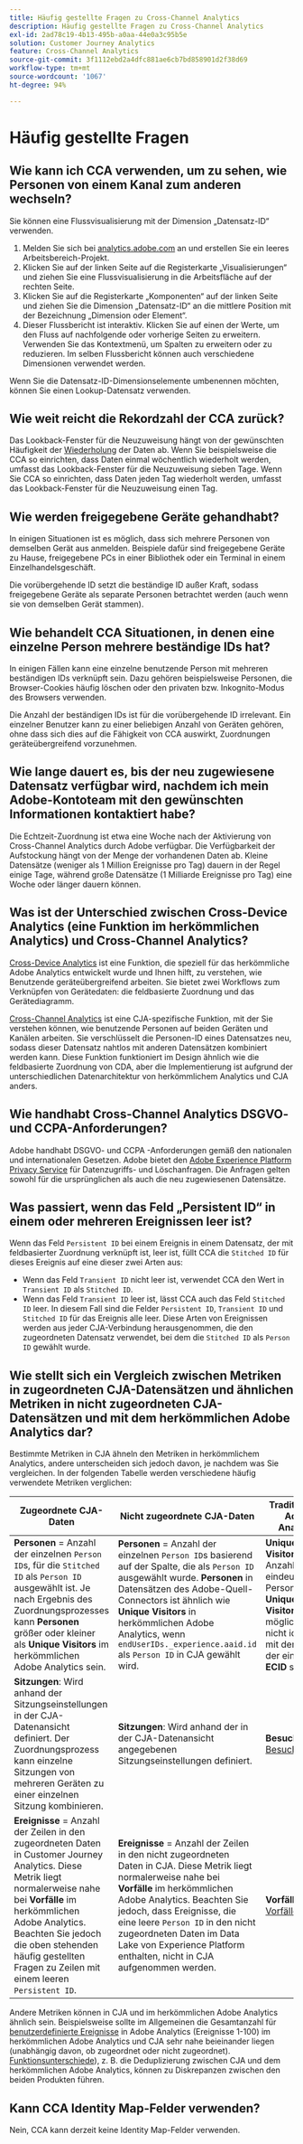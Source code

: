 ```yaml
---
title: Häufig gestellte Fragen zu Cross-Channel Analytics
description: Häufig gestellte Fragen zu Cross-Channel Analytics
exl-id: 2ad78c19-4b13-495b-a0aa-44e0a3c95b5e
solution: Customer Journey Analytics
feature: Cross-Channel Analytics
source-git-commit: 3f1112ebd2a4dfc881ae6cb7bd858901d2f38d69
workflow-type: tm+mt
source-wordcount: '1067'
ht-degree: 94%

---
```


# Häufig gestellte Fragen

## Wie kann ich CCA verwenden, um zu sehen, wie Personen von einem Kanal zum anderen wechseln?

Sie können eine Flussvisualisierung mit der Dimension „Datensatz-ID“ verwenden.

1. Melden Sie sich bei [analytics.adobe.com](https://analytics.adobe.com) an und erstellen Sie ein leeres Arbeitsbereich-Projekt.
2. Klicken Sie auf der linken Seite auf die Registerkarte „Visualisierungen“ und ziehen Sie eine Flussvisualisierung in die Arbeitsfläche auf der rechten Seite.
3. Klicken Sie auf die Registerkarte „Komponenten“ auf der linken Seite und ziehen Sie die Dimension „Datensatz-ID“ an die mittlere Position mit der Bezeichnung „Dimension oder Element“.
4. Dieser Flussbericht ist interaktiv. Klicken Sie auf einen der Werte, um den Fluss auf nachfolgende oder vorherige Seiten zu erweitern. Verwenden Sie das Kontextmenü, um Spalten zu erweitern oder zu reduzieren. Im selben Flussbericht können auch verschiedene Dimensionen verwendet werden.

Wenn Sie die Datensatz-ID-Dimensionselemente umbenennen möchten, können Sie einen Lookup-Datensatz verwenden.

## Wie weit reicht die Rekordzahl der CCA zurück?

Das Lookback-Fenster für die Neuzuweisung hängt von der gewünschten Häufigkeit der [Wiederholung](replay.md) der Daten ab. Wenn Sie beispielsweise die CCA so einrichten, dass Daten einmal wöchentlich wiederholt werden, umfasst das Lookback-Fenster für die Neuzuweisung sieben Tage. Wenn Sie CCA so einrichten, dass Daten jeden Tag wiederholt werden, umfasst das Lookback-Fenster für die Neuzuweisung einen Tag.

## Wie werden freigegebene Geräte gehandhabt?

In einigen Situationen ist es möglich, dass sich mehrere Personen von demselben Gerät aus anmelden. Beispiele dafür sind freigegebene Geräte zu Hause, freigegebene PCs in einer Bibliothek oder ein Terminal in einem Einzelhandelsgeschäft.

Die vorübergehende ID setzt die beständige ID außer Kraft, sodass freigegebene Geräte als separate Personen betrachtet werden (auch wenn sie von demselben Gerät stammen).

## Wie behandelt CCA Situationen, in denen eine einzelne Person mehrere beständige IDs hat?

In einigen Fällen kann eine einzelne benutzende Person mit mehreren beständigen IDs verknüpft sein. Dazu gehören beispielsweise Personen, die Browser-Cookies häufig löschen oder den privaten bzw. Inkognito-Modus des Browsers verwenden.

Die Anzahl der beständigen IDs ist für die vorübergehende ID irrelevant. Ein einzelner Benutzer kann zu einer beliebigen Anzahl von Geräten gehören, ohne dass sich dies auf die Fähigkeit von CCA auswirkt, Zuordnungen geräteübergreifend vorzunehmen.

## Wie lange dauert es, bis der neu zugewiesene Datensatz verfügbar wird, nachdem ich mein Adobe-Kontoteam mit den gewünschten Informationen kontaktiert habe?

Die Echtzeit-Zuordnung ist etwa eine Woche nach der Aktivierung von Cross-Channel Analytics durch Adobe verfügbar. Die Verfügbarkeit der Aufstockung hängt von der Menge der vorhandenen Daten ab. Kleine Datensätze (weniger als 1 Million Ereignisse pro Tag) dauern in der Regel einige Tage, während große Datensätze (1 Milliarde Ereignisse pro Tag) eine Woche oder länger dauern können.

## Was ist der Unterschied zwischen Cross-Device Analytics (eine Funktion im herkömmlichen Analytics) und Cross-Channel Analytics?

[Cross-Device Analytics](https://experienceleague.adobe.com/docs/analytics/components/cda/overview.html?lang=de) ist eine Funktion, die speziell für das herkömmliche Adobe Analytics entwickelt wurde und Ihnen hilft, zu verstehen, wie Benutzende geräteübergreifend arbeiten. Sie bietet zwei Workflows zum Verknüpfen von Gerätedaten: die feldbasierte Zuordnung und das Gerätediagramm.

[Cross-Channel Analytics](/help/cca/overview.md) ist eine CJA-spezifische Funktion, mit der Sie verstehen können, wie benutzende Personen auf beiden Geräten und Kanälen arbeiten. Sie verschlüsselt die Personen-ID eines Datensatzes neu, sodass dieser Datensatz nahtlos mit anderen Datensätzen kombiniert werden kann. Diese Funktion funktioniert im Design ähnlich wie die feldbasierte Zuordnung von CDA, aber die Implementierung ist aufgrund der unterschiedlichen Datenarchitektur von herkömmlichem Analytics und CJA anders.

## Wie handhabt Cross-Channel Analytics DSGVO- und CCPA-Anforderungen?

Adobe handhabt DSGVO- und CCPA -Anforderungen gemäß den nationalen und internationalen Gesetzen. Adobe bietet den [Adobe Experience Platform Privacy Service](https://experienceleague.adobe.com/docs/experience-platform/privacy/home.html?lang=de) für Datenzugriffs- und Löschanfragen. Die Anfragen gelten sowohl für die ursprünglichen als auch die neu zugewiesenen Datensätze.

## Was passiert, wenn das Feld „Persistent ID“ in einem oder mehreren Ereignissen leer ist?

Wenn das Feld `Persistent ID` bei einem Ereignis in einem Datensatz, der mit feldbasierter Zuordnung verknüpft ist, leer ist, füllt CCA die `Stitched ID` für dieses Ereignis auf eine dieser zwei Arten aus:

* Wenn das Feld `Transient ID` nicht leer ist, verwendet CCA den Wert in `Transient ID` als `Stitched ID`.
* Wenn das Feld `Transient ID` leer ist, lässt CCA auch das Feld `Stitched ID` leer. In diesem Fall sind die Felder `Persistent ID`, `Transient ID` und `Stitched ID` für das Ereignis alle leer. Diese Arten von Ereignissen werden aus jeder CJA-Verbindung herausgenommen, die den zugeordneten Datensatz verwendet, bei dem die `Stitched ID` als `Person ID` gewählt wurde.

## Wie stellt sich ein Vergleich zwischen Metriken in zugeordneten CJA-Datensätzen und ähnlichen Metriken in nicht zugeordneten CJA-Datensätzen und mit dem herkömmlichen Adobe Analytics dar?

Bestimmte Metriken in CJA ähneln den Metriken in herkömmlichem Analytics, andere unterscheiden sich jedoch davon, je nachdem was Sie vergleichen. In der folgenden Tabelle werden verschiedene häufig verwendete Metriken verglichen:

| **Zugeordnete CJA-Daten** | **Nicht zugeordnete CJA-Daten** | **Traditionelles Adobe Analytics** | **Analytics Ultimate mit CDA** |
| ----- | ----- | ----- | ----- |
| **Personen** = Anzahl der einzelnen `Person ID`s, für die `Stitched ID` als `Person ID` ausgewählt ist. Je nach Ergebnis des Zuordnungsprozesses kann **Personen** größer oder kleiner als **Unique Visitors** im herkömmlichen Adobe Analytics sein. | **Personen** = Anzahl der einzelnen `Person ID`s basierend auf der Spalte, die als `Person ID` ausgewählt wurde. **Personen** in Datensätzen des Adobe-Quell-Connectors ist ähnlich wie **Unique Visitors** in herkömmlichen Adobe Analytics, wenn `endUserIDs._experience.aaid.id` als `Person ID` in CJA gewählt wird. | **Unique Visitors** = Anzahl der eindeutigen Personen-IDs. **Unique Visitors** ist möglicherweise nicht identisch mit der Anzahl der eindeutigen **ECID** s. | Siehe [Personen](https://experienceleague.adobe.com/docs/analytics/components/metrics/people.html?lang=de). |
| **Sitzungen**: Wird anhand der Sitzungseinstellungen in der CJA-Datenansicht definiert. Der Zuordnungsprozess kann einzelne Sitzungen von mehreren Geräten zu einer einzelnen Sitzung kombinieren. | **Sitzungen**: Wird anhand der in der CJA-Datenansicht angegebenen Sitzungseinstellungen definiert. | **Besuche**: Siehe [Besuche](https://experienceleague.adobe.com/docs/analytics/components/metrics/visits.html?lang=de). | **Besuche**: Wird basierend auf den Sitzungseinstellungen definiert, die in der [Virtual Report Suite von CDA](https://experienceleague.adobe.com/docs/analytics/components/cda/setup.html?lang=de) angegeben sind. |
| **Ereignisse** = Anzahl der Zeilen in den zugeordneten Daten in Customer Journey Analytics. Diese Metrik liegt normalerweise nahe bei **Vorfälle** im herkömmlichen Adobe Analytics. Beachten Sie jedoch die oben stehenden häufig gestellten Fragen zu Zeilen mit einem leeren `Persistent ID`. | **Ereignisse** = Anzahl der Zeilen in den nicht zugeordneten Daten in CJA. Diese Metrik liegt normalerweise nahe bei **Vorfälle** im herkömmlichen Adobe Analytics. Beachten Sie jedoch, dass Ereignisse, die eine leere `Person ID` in den nicht zugeordneten Daten im Data Lake von Experience Platform enthalten, nicht in CJA aufgenommen werden. | **Vorfälle**: Siehe [Vorfälle](https://experienceleague.adobe.com/docs/analytics/components/metrics/occurrences.html?lang=de). | **Vorfälle**: Siehe [Vorfälle](https://experienceleague.adobe.com/docs/analytics/components/metrics/occurrences.html?lang=de). |

Andere Metriken können in CJA und im herkömmlichen Adobe Analytics ähnlich sein. Beispielsweise sollte im Allgemeinen die Gesamtanzahl für [benutzerdefinierte Ereignisse](https://experienceleague.adobe.com/docs/analytics/components/metrics/custom-events.html?lang=de) in Adobe Analytics (Ereignisse 1-100) im herkömmlichen Adobe Analytics und CJA sehr nahe beieinander liegen (unabhängig davon, ob zugeordnet oder nicht zugeordnet). [Funktionsunterschiede](/help/getting-started/aa-vs-cja/cja-aa.md)), z. B. die Deduplizierung zwischen CJA und dem herkömmlichen Adobe Analytics, können zu Diskrepanzen zwischen den beiden Produkten führen.

## Kann CCA Identity Map-Felder verwenden?

Nein, CCA kann derzeit keine Identity Map-Felder verwenden.
